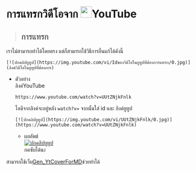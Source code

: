 # การแทรกวิดีโอจาก <img height="30px" src="https://camo.githubusercontent.com/e82f14902b71f0cb280c20045358a4c15abecfa5ca5103dbe5e6e16a45794fbb/68747470733a2f2f63646e2e737667706f726e2e636f6d2f6c6f676f732f796f75747562652d69636f6e2e737667" />YouTube
> ## การแทรก
   เราไม่สามารถทำได้โดยตรง แต่ก็สามารถใช้วิธีการอื่นแก้ได้ดังนี้
   ```
   [![ปกคลิปยูทูป](https://img.youtube.com/vi/Idของวิดีโอในยูทูปที่ต้องการแทรก/0.jpg)](ลิงค์วิดีโอในยูทูปที่ต้องการ)  
   ```
   + ตัวอย่าง <br>
     ลิงค์YouTube
     ```
     https://www.youtube.com/watch?v=UUtZNjkFnlk
     ```
     ไอดีจากลิงค์จะอยู่หลัง ```watch?v=``` จากนั้นใส่ id และ ลิงค์ยูทูป
     ```
     [![ปกคลิปยูทูป](https://img.youtube.com/vi/UUtZNjkFnlk/0.jpg)](https://www.youtube.com/watch?v=UUtZNjkFnlk)   
     ```
     + ผลลัพธ์ <br>
       [![ปกคลิปยูทูป](https://img.youtube.com/vi/UUtZNjkFnlk/0.jpg)](https://www.youtube.com/watch?v=UUtZNjkFnlk)
       <br>กดซับได้นะ

สามารถใช้เว็บ[Gen_YtCoverForMD](https://boszgtec.github.io/Basic-Writing-MD-File-Pb/เครื่องมือ/Gen_YtCoverForMD/)ช่วยทำได้


